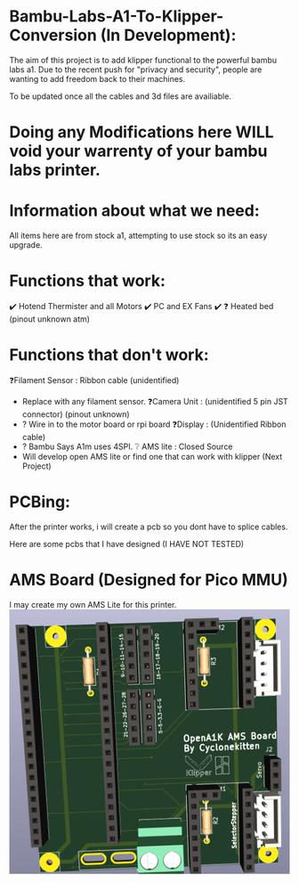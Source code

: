 # Bambu-Labs-A1-To-Klipper-Conversion (In Development):

The aim of this project is to add klipper functional to the powerful bambu labs a1.
Due to the recent push for "privacy and security", people are wanting to add freedom back to their machines.

To be updated once all the cables and 3d files are availiable.


# Doing any Modifications here WILL void your warrenty of your bambu labs printer.

# Information about what we need:
All items here are from stock a1, attempting to use stock so its an easy upgrade.


# Functions that work:
✔️ Hotend Thermister and all Motors
✔️ PC and EX Fans
✔️
❓ Heated bed (pinout unknown atm)
# Functions that don't work:
❓Filament Sensor : Ribbon cable (unidentified)
- Replace with any filament sensor.
❓Camera Unit : (unidentified 5 pin JST connector) (pinout unknown)
- ? Wire in to the motor board or rpi board
❓Display : (Unidentified Ribbon cable)
- ? Bambu Says A1m uses 4SPI.
❔ AMS lite : Closed Source
- Will develop open AMS lite or find one that can work with klipper (Next Project)

# PCBing:
After the printer works, i will create a pcb so you dont have to splice cables.

Here are some pcbs that I have designed (I HAVE NOT TESTED)

# AMS Board (Designed for Pico MMU)
I may create my own AMS Lite for this printer.
![A1K AMS Board](Images\OpenA1K_AMSBoard.png)